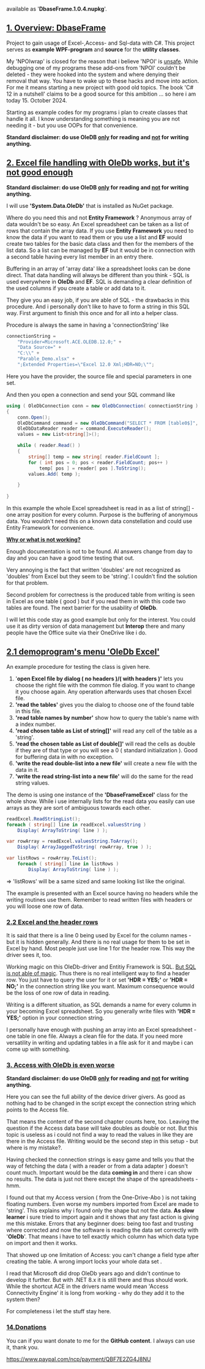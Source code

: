 available as '**DbaseFrame.1.0.4.nupkg**'.



## <u>1. Overview: DbaseFrame</u>

Project to gain usage of Excel-,Access-  and Sql-data with C#. This project serves as **example WPF-program** and **source** for the **utility classes**.

My 'NPOIwrap' is closed for the reason that i believe 'NPOI' is <u>unsafe</u>. While debugging one of my programs these add-ons from 'NPOI' couldn't be deleted - they were hooked into the system and where denying their removal that way. You have to wake up to these hacks and move into action. For me it means starting  a new project with good old topics. The book 'C# 12 in a nutshell' claims to be a good source for this ambition ... so here i am today 15. October 2024.

Starting as example codes for my programs i plan to create classes that handle it all. I know understanding something is meaning you are not needing it - but you use OOPs for that convenience.

**Standard disclaimer: do use OleDB <u>only</u> for reading and <u>not</u> for writing anything.**

## <u>2. Excel file handling with OleDb works, but it's not good enough</u>

**Standard disclaimer: do use OleDB <u>only</u> for reading and <u>not</u> for writing anything.**

I will use **'System.Data.OleDb'** that is installed as NuGet package.

Where do you need this and not **Entity Framework** ? Anonymous array of data wouldn't be so easy. An Excel spreadsheet can be taken as a list of rows that contain the array data. If you use **Entity Framework** you need to know the data if you want to read them or you use a list and **EF** would create two tables for the basic data class and then for the members of the list data. So a list can be managed by **EF** but it would be in connection with a second table having every list member in an entry there. 

Buffering in an array of 'array data' like a spreadsheet looks can be done direct. That data handling will always be different than you think - SQL is used everywhere in **OleDb** and **EF**.  SQL is demanding a clear definition of the used columns if you create a table or add data to it.

They give you an easy job, if you are able of SQL - the drawbacks in this procedure. And i personally don't like to have to form a string in this SQL way. First argument to finish this once and for all into a helper class.

Procedure is always the same in having a 'connectionString' like 

```c#
connectionString = 
    "Provider=Microsoft.ACE.OLEDB.12.0;" +
    "Data Source=" +
    "C:\\" + 
    "Parable_Demo.xlsx" +
	";Extended Properties=\"Excel 12.0 Xml;HDR=NO;\"";
```

Here you have the provider, the source file and special parameters in one set.

And then you open a connection and send your SQL command like

```c#
using ( OleDbConnection conn = new OleDbConnection( connectionString ) )
{
    conn.Open();
    OleDbCommand command = new OleDbCommand("SELECT * FROM [table0$]", conn);
    OleDbDataReader reader = command.ExecuteReader();
    values = new List<string[]>();

    while ( reader.Read() )
    {
        string[] temp = new string[ reader.FieldCount ];
        for ( int pos = 0; pos < reader.FieldCount; pos++ )
            temp[ pos ] = reader[ pos ].ToString();
        values.Add( temp );

    }
            
}
```

In this example the whole Excel spreadsheet is read in as a list of string[] - one array position for every column. Purpose is the buffering of anonymous data. You wouldn't need this on a known data constellation and could use Entity Framework for convenience.

**<u>Why or what is not working?</u>**

Enough documentation is not to be found. AI answers change from day to day and you can have a good time testing that out.

Very annoying is the fact that written 'doubles' are not recognized as 'doubles' from Excel but they seem to be 'string'. I couldn't find the solution for that problem.

Second problem for correctness is the produced table from writing is seen in Excel as one table ( good ) but if you read them in with this code two tables are found. The next barrier for the usability of **OleDb**.

I will let this code stay as good example but only for the interest. You could use it as dirty version of data management but **Interop** there and many people have the Office suite via their OneDrive like i do. 

## <u>2.1 demoprogram's menu 'OleDb Excel'</u>

An example procedure for testing the class is given here.

1. '**open Excel file by dialog ( no headers )/( with headers )'** lets you choose the right file with the common file dialog. If you want to change it you choose again. Any operation afterwards uses that chosen Excel file.
2. **'read the tables'** gives you the dialog to choose one of the found table in this file.
3. **'read table names by number'** show how to query the table's name with a index number.
4. **'read chosen table as List of string[]'** will read any cell of the table as a 'string'.
5. **'read the chosen table as List of double[]'** will read the cells as double if they are of that type or you will see a 0 ( standard initialization ). Good for buffering data in with no exception.
6. **'write the read double-list into a new file'** will create a new file with the data in it.
7. **'write the read string-list into a new file'** will do the same for the read string values.

The demo is using one instance of the **'DbaseFrameExcel'** class for the whole show. While i use internally lists for the read data you easily can use arrays as they are sort of ambiguous towards each other.

```c#
readExcel.ReadStringList();
foreach ( string[] line in readExcel.valuesString )
    Display( ArrayToString( line ) );

var rowArray = readExcel.valuesString.ToArray();
	Display( ArrayJaggedToString( rowArray, true ) );

var listRows = rowArray.ToList();
    foreach ( string[] line in listRows )
        Display( ArrayToString( line ) );
```

=> 'listRows' will be a same sized and same looking list like the original.

The example is presented with an Excel source having no headers while the writing routines use them. Remember to read written files with headers or you will loose one row of data.

### <u>2.2 Excel and the header rows</u>

It is said that there is a line 0 being used by Excel for the column names - but it is hidden generally. And there is no real usage for them to be set in Excel by hand. Most people just use line 1 for the header row. This way the driver sees it, too.

Working magic on this OleDb-driver and Entitiy Framework is SQL. <u>But SQL is not able of magic</u>. Thus there is no real intelligent way to find a header row. You just have to query the user for it or set **'HDR = YES;'** or **'HDR = NO;'** in the connection string like you want. Maximum consequence would be the loss of one row of data in reading.

Writing is a different situation, as SQL demands a name for every column in your becoming Excel spreadsheet. So you generally write files with **'HDR = YES;'** option in your connection string.

I personally have enough with pushing an array into an Excel spreadsheet - one table in one file. Always a clean file for the data. If you need more versatility in writing and updating tables in a file ask for it and maybe i can come up with something.

### <u>3. Access with OleDb is even worse</u>

**Standard disclaimer: do use OleDB <u>only</u> for reading and <u>not</u> for writing anything.**

Here you can see the full ability of the device driver givers. As good as nothing had to be changed in the script except the connection string which points to the Access file.

That means the content of the second chapter counts here, too. Leaving the question if the Access data base will take doubles as double or not. But this topic is useless as i could not find a way to read the values in like they are there in the Access file. Writing would be the second step in this setup - but where is my mistake?.

Having checked the connection strings is easy game and tells you that the way of fetching the data ( with a reader or from a data adapter ) doesn't count much. Important would be the data **coming in** and there i can show no results. The data is just not there except the shape of the spreadsheets - hmm.

I found out that my Access version ( from the One-Drive-Abo ) is not taking floating numbers. Even worse my numbers imported from Excel are made to 'string'. This explains why i found only the shape but not the data. **As slow learner** i sure tried to import again and it shows that any fast action is giving me this mistake. Errors that any beginner does: being too fast and trusting where corrected and now the software is reading the data set correctly with '**OleDb**'. That means i have to tell exactly which column has which data type on import and then it works.

That showed up one limitation of Access: you can't change a field type after creating the table. A wrong import locks your whole data set .

I read that Microsoft did drop OleDb years ago and didn't continue to develop it further. But with .NET 8.x it is still there and thus should work. While the shortcut ACE in the drivers name would mean 'Access Connectivity Engine' it is long from working - why do they add it to the system then?

For completeness i let the stuff stay here.



### <u>14.Donations</u>

You can if you want donate to me for the **GitHub content**. I always can use it, thank you.

https://www.paypal.com/ncp/payment/QBF7E2ZG4J8NU



